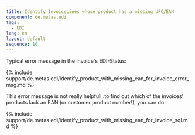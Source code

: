 ```yaml
---
title: Identify InvoiceLines whose product has a missing UPC/EAN
component: de.metas.edi
tags: 
  - EDI
lang: en
layout: default
sequence: 10
---
```


Typical error message in the invoice's EDI-Status:

{% include support/de.metas.edi/identify_product_with_missing_ean_for_invoice_error_msg.md %}

This error message is not really helpfull..to find out which of the invoices' products lack an EAN (or customer product number!), you can do

{% include support/de.metas.edi/identify_product_with_missing_ean_for_invoice_sql.md %}

